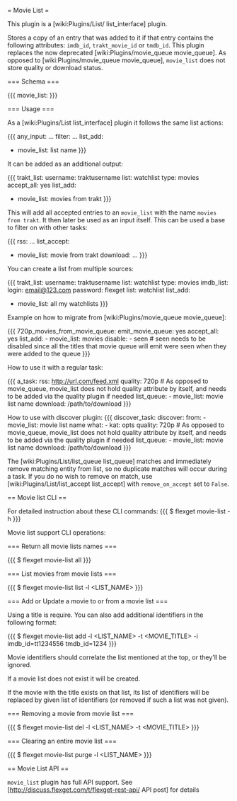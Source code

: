 = Movie List =

This plugin is a [wiki:Plugins/List/ list_interface] plugin.

Stores a copy of an entry that was added to it if that entry contains the following attributes: `imdb_id`, `trakt_movie_id` or `tmdb_id`. This plugin replaces the now deprecated [wiki:Plugins/movie_queue movie_queue]. As opposed to [wiki:Plugins/movie_queue movie_queue], `movie_list` does not store quality or download status.

=== Schema ===

{{{
movie_list: <NAME>
}}}

=== Usage ===

As a [wiki:Plugins/List list_interface] plugin it follows the same list actions:

{{{
any_input: ...
filter: ...
list_add: 
  - movie_list: list name
}}}

It can be added as an additional output:

{{{
trakt_list:
  username: traktusername
  list: watchlist
  type: movies 
accept_all: yes
list_add:
  - movie_list: movies from trakt
}}}

This will add all accepted entries to an `movie_list` with the name `movies from trakt`. It then later be used as an input itself. This can be used a base to filter on with other tasks:

{{{
rss: ...
list_accept:
  - movie_list: movie from trakt
download: ...
}}}

You can create a list from multiple sources:

{{{
trakt_list:
  username: traktusername
  list: watchlist
  type: movies 
imdb_list:
  login: email@123.com
  password: flexget
  list: watchlist
list_add:
  - movie_list: all my watchlists
}}}

Example on how to migrate from [wiki:Plugins/movie_queue movie_queue]:

{{{
720p_movies_from_movie_queue:
  emit_movie_queue: yes
  accept_all: yes
  list_add:
    - movie_list: movies
  disable: 
    - seen # seen needs to be disabled since all the titles that movie queue will emit were seen when they were added to the queue
}}}

How to use it with a regular task:

{{{
a_task:
  rss: http://url.com/feed.xml
  quality: 720p # As opposed to movie_queue, movie_list does not hold quality attribute by itself, and needs to be added via the quality plugin if needed
  list_queue:
    - movie_list: movie list name
  download: /path/to/download
}}}

How to use with discover plugin:
{{{
discover_task:
  discover:
    from:
      - movie_list: movie list name
    what:
     - kat: opts
  quality: 720p # As opposed to movie_queue, movie_list does not hold quality attribute by itself, and needs to be added via the quality plugin if needed
  list_queue:
    - movie_list: movie list name
  download: /path/to/download
}}}

The [wiki:Plugins/List/list_queue list_queue] matches and immediately remove matching entity from list, so no duplicate matches will occur during a task. If you do no wish to remove on match, use [wiki:Plugins/List/list_accept list_accept] with `remove_on_accept` set to `False`.

== Movie list CLI ==

For detailed instruction about these CLI commands:
{{{
$ flexget movie-list -h
}}}


Movie list support CLI operations:

=== Return all movie lists names ===

{{{
$ flexget movie-list all
}}}

=== List movies from movie lists ===

{{{
$ flexget movie-list list -l <LIST_NAME>
}}}

=== Add or Update a movie to or from a movie list ===

Using a title is require. You can also add additional identifiers in the following format:

{{{
$ flexget movie-list add -l <LIST_NAME> -t <MOVIE_TITLE> -i imdb_id=tt1234556 tmdb_id=1234
}}}

Movie identifiers should correlate the list mentioned at the top, or they'll be ignored.

If a movie list does not exist it will be created.

If the movie with the title exists on that list, its list of identifiers will be replaced by given list of identifiers (or removed if such a list was not given).

=== Removing a movie from movie list ===

{{{
$ flexget movie-list del -l <LIST_NAME> -t <MOVIE_TITLE>
}}}

=== Clearing an entire movie list ===

{{{
$ flexget movie-list purge -l <LIST_NAME>
}}}


== Movie List API ==

`movie_list` plugin has full API support. See [http://discuss.flexget.com/t/flexget-rest-api/ API post] for details